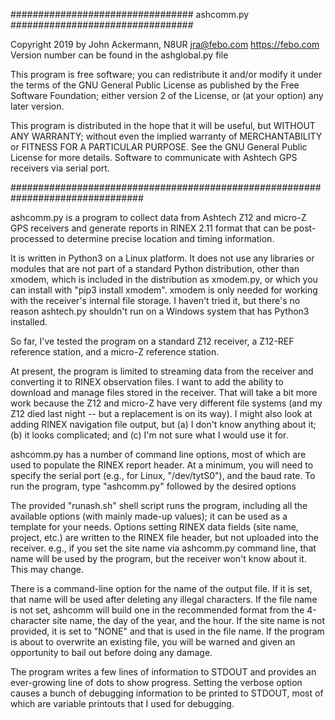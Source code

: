 
#################################  ashcomm.py  #################################

Copyright 2019 by John Ackermann, N8UR jra@febo.com https://febo.com
Version number can be found in the ashglobal.py file

This program is free software; you can redistribute it and/or modify
it under the terms of the GNU General Public License as published by
the Free Software Foundation; either version 2 of the License, or
(at your option) any later version.

This program is distributed in the hope that it will be useful,
but WITHOUT ANY WARRANTY; without even the implied warranty of
MERCHANTABILITY or FITNESS FOR A PARTICULAR PURPOSE.  See the
GNU General Public License for more details.
Software to communicate with Ashtech GPS receivers via serial port.

################################################################################

ashcomm.py is a program to collect data from Ashtech Z12 and micro-Z GPS
receivers and generate reports in RINEX 2.11 format that can be post-
processed to determine precise location and timing information.

It is written in Python3 on a Linux platform.  It does not use any
libraries or modules that are not part of a standard Python distribution,
other than xmodem, which is included in the distribution as xmodem.py,
or which you can install with "pip3 install xmodem".  xmodem is only
needed for working with the receiver's internal file storage.  I haven't 
tried it, but there's no reason ashtech.py shouldn't run on a Windows
system that has Python3 installed.

So far, I've tested the program on a standard Z12 receiver, a
Z12-REF reference station, and a micro-Z reference station.

At present, the program is limited to streaming data from the receiver
and converting it to RINEX observation files.  I want to add the ability 
to download and manage files stored in the receiver.  That will take a 
bit more work because the Z12 and micro-Z have very different file 
systems (and my Z12 died last night -- but a replacement is on its 
way).  I might also look at adding RINEX navigation file output, but
(a) I don't know anything about it; (b) it looks complicated; and
(c) I'm not sure what I would use it for.

ashcomm.py has a number of command line options, most of which are
used to populate the RINEX report header.  At a minimum, you will
need to specify the serial port (e.g., for Linux, "/dev/tytS0"),
and the baud rate.  To run the program, type "ashcomm.py" followed 
by the desired options

The provided "runash.sh" shell script runs the program, including all
the available options (with mainly made-up values); it can be used as 
a template for your needs.  Options setting RINEX data fields (site 
name, project, etc.) are written to the RINEX file header, but not 
uploaded into the receiver.  e.g., if you set the site name via 
ashcomm.py command line, that name will be used by the program, 
but the receiver won't know about it.  This may change.

There is a command-line option for the name of the output file.  If it
is set, that name will be used after deleting any illegal characters.
If the file name is not set, ashcomm will build one in the recommended 
format from the 4-character site name, the day of the year, and the 
hour.  If the site name is not provided, it is set to "NONE" and that 
is used in the file name.  If the program is about to overwrite an 
existing file, you will be warned and given an opportunity to bail out 
before doing any damage.

The program writes a few lines of information to STDOUT and provides an
ever-growing line of dots to show progress.  Setting the verbose option
causes a bunch of debugging information to be printed to STDOUT, most of
which are variable printouts that I used for debugging.

